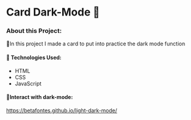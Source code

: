 # Card Dark-Mode 🌙

### About this Project:
🔹In this project I made a card to put into practice the dark mode function


#### 🔹 Technologies Used:
- HTML
- CSS
- JavaScript

#### 🔹Interact with dark-mode:
https://betafontes.github.io/light-dark-mode/


